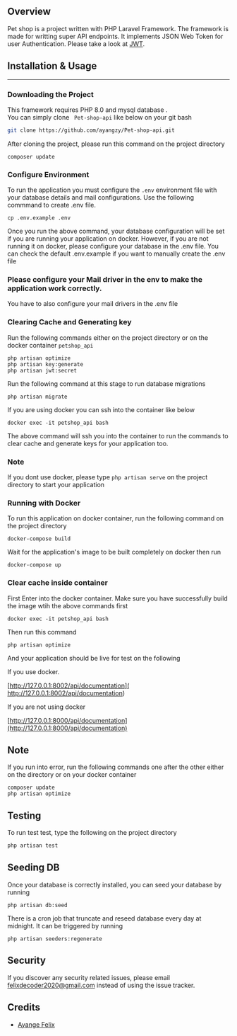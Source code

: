 
## Overview 

Pet shop is a project written with PHP Laravel Framework. The framework is made for writting super API endpoints. It implements JSON Web Token for user  Authentication. Please take a look at  [JWT](https://jwt.io/). 
## Installation & Usage
<hr/>

### Downloading the Project


This framework requires PHP 8.0 and mysql database
.  
You can simply clone  `` Pet-shop-api`` like below on your git bash

```bash
git clone https://github.com/ayangzy/Pet-shop-api.git
```
After cloning the project, please run this command on the project directory
```
composer update
```
### Configure Environment
To run the application you must configure the ```.env``` environment file with your database details and mail configurations. Use the following commmand to create .env file. 
```
cp .env.example .env

```
Once you run the above command, your database configuration will be set if you are running your application on docker. However, if you are not running it on docker, please configure your database in the .env file. You can check the default .env.example if you want to manually create the .env file

### Please configure your Mail driver in the env to make the application work correctly.
You have to also configure your mail drivers in the .env file

### Clearing Cache and Generating key
Run the following commands either on the project directory or on the docker container ```petshop_api```
```
php artisan optimize
php artisan key:generate
php artisan jwt:secret
```
Run the following command at this stage to run database migrations
```
php artisan migrate
```

If you are using docker you can ssh into the container like below
```
docker exec -it petshop_api bash
```
The above command will ssh you into the container to run the commands to clear cache and generate keys for your application  too.

### Note
If you dont use docker, please type ```php artisan serve```  on the project directory to start your application
### Running with  Docker
To run this application on docker container, run the following command on the project directory
```
docker-compose build
```
Wait for the application's image to be built completely on docker then run
```
docker-compose up
```
### Clear cache inside container
First Enter into the docker container. Make sure you have successfully build the image wtih the above commands first
```
docker exec -it petshop_api bash
```
Then run this command 
``` 
php artisan optimize
```

And your application should be live for test on the following 

If you use docker.

[http://127.0.0.1:8002/api/documentation]( http://127.0.0.1:8002/api/documentation) 

If you are not using docker 

[http://127.0.0.1:8000/api/documentation](http://127.0.0.1:8000/api/documentation)

## Note
If you run into error, run the following commands one after the other either on the directory or on your docker container
``` 
composer update
php artisan optimize
```

## Testing

To run test test, type the following on the project directory

``` bash
php artisan test
```

## Seeding DB
Once your database is correctly installed, you can seed your database by running
```
php artisan db:seed
```

There is a cron job that truncate and reseed database every day at midnight. It can be triggered by running
``` 
php artisan seeders:regenerate
```

## Security

If you discover any security related issues, please email felixdecoder2020@gmail.com instead of using the issue tracker.

## Credits

- [Ayange Felix](https://github.com/ayangzy)


